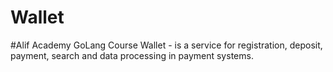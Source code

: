 # Wallet 
#Alif Academy GoLang Course
Wallet - is a service for registration, deposit, payment, search and data processing in payment systems.
